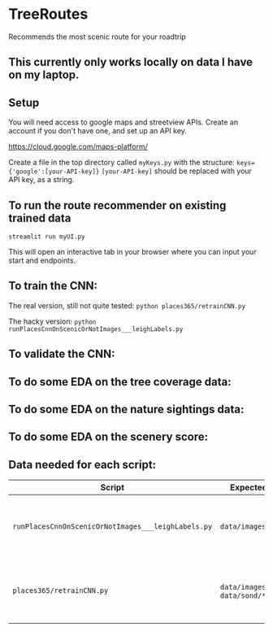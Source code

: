 # TreeRoutes
Recommends the most scenic route for your roadtrip

## This currently only works locally on data I have on my laptop.

## Setup
You will need access to google maps and streetview APIs.
Create an account if you don't have one, and set up an API key.

https://cloud.google.com/maps-platform/

Create a file in the top directory called `myKeys.py` with the structure: 
`keys={'google':[your-API-key]}`
`[your-API-key]` should be replaced with your API key, as a string.

## To run the route recommender on existing trained data
`streamlit run myUI.py`

This will open an interactive tab in your browser where you can input your start and endpoints.

## To train the CNN:
The real version, still not quite tested:
`python places365/retrainCNN.py`

The hacky version:
`python runPlacesCnnOnScenicOrNotImages___leighLabels.py`

## To validate the CNN:

## To do some EDA on the tree coverage data:

## To do some EDA on the nature sightings data:

## To do some EDA on the scenery score:

## Data needed for each script:
| Script | Expected filename | Description | How to prep |
| --- | --- | --- | --- |
| `runPlacesCnnOnScenicOrNotImages___leighLabels.py` | `data/images.tsv` | Contains scenery scores and links to 200k images | Download from http://scenicornot.datasciencelab.co.uk/ |
| `places365/retrainCNN.py` | `data/imagesWithJpg.tsv`, `data/sond/*jpg` | Contains scenery scores and (paths to) 200k images | Download from http://scenicornot.datasciencelab.co.uk/, then run `python makeCsvWithLocalPath.py` |
